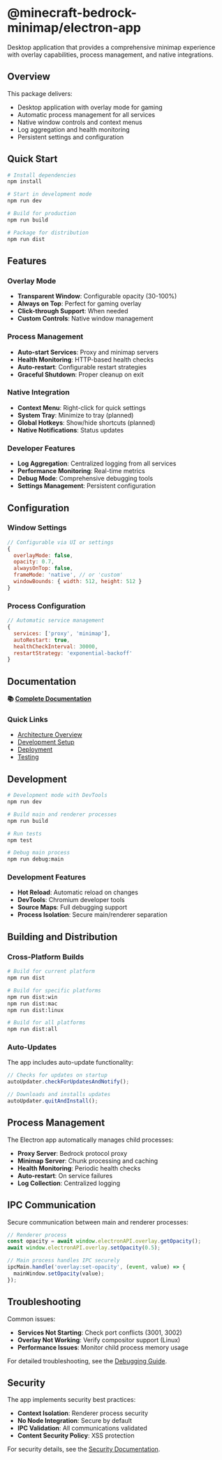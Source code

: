 # @minecraft-bedrock-minimap/electron-app

Desktop application that provides a comprehensive minimap experience with overlay capabilities, process management, and native integrations.

## Overview

This package delivers:
- Desktop application with overlay mode for gaming
- Automatic process management for all services
- Native window controls and context menus
- Log aggregation and health monitoring
- Persistent settings and configuration

## Quick Start

```bash
# Install dependencies
npm install

# Start in development mode
npm run dev

# Build for production
npm run build

# Package for distribution
npm run dist
```

## Features

### Overlay Mode
- **Transparent Window**: Configurable opacity (30-100%)
- **Always on Top**: Perfect for gaming overlay
- **Click-through Support**: When needed
- **Custom Controls**: Native window management

### Process Management
- **Auto-start Services**: Proxy and minimap servers
- **Health Monitoring**: HTTP-based health checks
- **Auto-restart**: Configurable restart strategies
- **Graceful Shutdown**: Proper cleanup on exit

### Native Integration
- **Context Menu**: Right-click for quick settings
- **System Tray**: Minimize to tray (planned)
- **Global Hotkeys**: Show/hide shortcuts (planned)
- **Native Notifications**: Status updates

### Developer Features
- **Log Aggregation**: Centralized logging from all services
- **Performance Monitoring**: Real-time metrics
- **Debug Mode**: Comprehensive debugging tools
- **Settings Management**: Persistent configuration

## Configuration

### Window Settings
```javascript
// Configurable via UI or settings
{
  overlayMode: false,
  opacity: 0.7,
  alwaysOnTop: false,
  frameMode: 'native', // or 'custom'
  windowBounds: { width: 512, height: 512 }
}
```

### Process Configuration
```javascript
// Automatic service management
{
  services: ['proxy', 'minimap'],
  autoRestart: true,
  healthCheckInterval: 30000,
  restartStrategy: 'exponential-backoff'
}
```

## Documentation

**📚 [Complete Documentation](../../docs/packages/electron-app.md)**

### Quick Links

- [Architecture Overview](../../docs/architecture/overview.md)
- [Development Setup](../../docs/guides/development-setup.md)
- [Deployment](../../docs/guides/deployment.md)
- [Testing](../../docs/guides/testing.md)

## Development

```bash
# Development mode with DevTools
npm run dev

# Build main and renderer processes
npm run build

# Run tests
npm test

# Debug main process
npm run debug:main
```

### Development Features

- **Hot Reload**: Automatic reload on changes
- **DevTools**: Chromium developer tools
- **Source Maps**: Full debugging support
- **Process Isolation**: Secure main/renderer separation

## Building and Distribution

### Cross-Platform Builds

```bash
# Build for current platform
npm run dist

# Build for specific platforms
npm run dist:win
npm run dist:mac
npm run dist:linux

# Build for all platforms
npm run dist:all
```

### Auto-Updates

The app includes auto-update functionality:

```javascript
// Checks for updates on startup
autoUpdater.checkForUpdatesAndNotify();

// Downloads and installs updates
autoUpdater.quitAndInstall();
```

## Process Management

The Electron app automatically manages child processes:

- **Proxy Server**: Bedrock protocol proxy
- **Minimap Server**: Chunk processing and caching
- **Health Monitoring**: Periodic health checks
- **Auto-restart**: On service failures
- **Log Collection**: Centralized logging

## IPC Communication

Secure communication between main and renderer processes:

```typescript
// Renderer process
const opacity = await window.electronAPI.overlay.getOpacity();
await window.electronAPI.overlay.setOpacity(0.5);

// Main process handles IPC securely
ipcMain.handle('overlay:set-opacity', (event, value) => {
  mainWindow.setOpacity(value);
});
```

## Troubleshooting

Common issues:

- **Services Not Starting**: Check port conflicts (3001, 3002)
- **Overlay Not Working**: Verify compositor support (Linux)
- **Performance Issues**: Monitor child process memory usage

For detailed troubleshooting, see the [Debugging Guide](../../docs/guides/debugging.md).

## Security

The app implements security best practices:

- **Context Isolation**: Renderer process security
- **No Node Integration**: Secure by default
- **IPC Validation**: All communications validated
- **Content Security Policy**: XSS protection

For security details, see the [Security Documentation](../../docs/packages/electron-app.md#security).